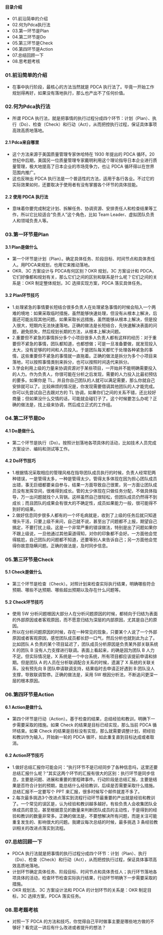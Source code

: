 #### 目录介绍
- 01.前沿简单的介绍
- 02.何为Pdca执行法
- 03.第一环节是Plan
- 04.第二环节是Do
- 05.第三环节是Check
- 06.第四环节是Action
- 07.总结回顾一下
- 08.思考题考核




### 01.前沿简单的介绍
- 在事中执行阶段，最核心的方法当然就是 PDCA 执行法了。毕竟一开始工作规划得再好，如果没有落地执行，那么也产出不了任何价值。


### 02.何为Pdca执行法
- 所谓 PDCA 执行法，就是把事情的执行过程分成四个环节：计划（Plan）、执行（Do）、检查（Check）和行动（Act），从而把控执行过程，保证具体事项高效高质地落地。


#### 2.1 Pdca来自哪里
- 这个方法来源于美国质量管理专家休哈特在 1930 年提出的 PDCA 循环。20 世纪中后期，美国另一位质量管理专家戴明利用这个理论指导日本企业进行质量管理，极大地提高了日本企业的市场竞争力，也让 PDCA 循环得以在世界范围内推广。
- 这也反映出 PDCA 执行法是一个普适性的方法，适用于各行各业。不过它的实际效果如何，还要取决于使用者有没有掌握各个环节的具体技能。


#### 2.2 使用 PDCA 执行法
- 意味着你要完成制定计划、拆解任务、协调资源、安排责任人和检查结果等工作，所以它比较适合“负责人”这个角色，比如 Team Leader、虚拟团队负责人和领域负责人等。


### 03.第一环节是Plan
#### 3.1 Plan是做什么
- 第一个环节是计划（Plan）。确定具体任务、阶段目标、时间节点和具体责任人。用PDCA来规划，也用它来推动落地。
- OKR、3C 方案设计与 PDCA有何区别？OKR 规划，3C 方案设计和 PDCA，它们好像都和规划有关，那么它们之间的区别和联系是什么呢？它们之间的关系是：OKR 制定整体规划，3C 选择实现方案，PDCA 落实具体任务。


#### 3.2 Plan环节技巧
- 1.处理紧急的事情要长短结合很多负责人在处理紧急事情的时候会陷入一个两难的境地：如果采取临时措施，虽然能够快速处理，但没有从根本上解决，后面还可能出现其他问题。如果采取长远措施，虽然能够从根本上解决，但是投入很大，短期内无法快速落地。正确的做法是长短结合，先快速解决表面的问题，避免损失，然后规划长期的方法，从根本上解决问题。
- 2.重要但不紧急的事情拆分多个小项目很多人负责人都有这样的经历：对于重要但不紧急的事情，团队都知道，也都想做；可是一旦准备要做，就发现投入太大，没有足够的时间和人员投入。于是团队每天都忙于处理各种紧急的事情，这些重要但不紧急的事情就一直拖着。正确的做法是拆分为多个小项目来落地，可以按照事情类别来拆分，也可以按照时间迭代来拆分。
- 3.学会利用上级的力量来协调资源对于某些项目，一开始并不能明确需要投入的人力。作为负责人，你很可能在分析之后发现，需要的人力投入比最初预估的要多。如果你是 TL，并且你自己团队的人就可以满足需要，那么你就自己安排就可以了。比较麻烦的情况是，你发现需要借调其他团队的人才能完成。你可以先尝试自己去跟对方的 TL 协调，如果你们之间的关系不错，还比较好商量；但如果没什么交情的话，可能就会碰钉子了。这个时候要怎么办呢？正确的做法是，找上级来协调，然后成立正式的工作组。



### 04.第二环节是Do
#### 4.1 Do是做什么
- 第二个环节是执行（Do）。按照计划落地各项具体的活动，比如技术人员完成方案设计、编码和测试等工作。


#### 4.2 Do环节技巧
- 1.根据情况采取相应的管理风格在指导团队成员执行的时候，负责人经常犯两种错误，一是管得太多，一种是管得太少。管得太多体现在因为担心团队成员出错，事无巨细都要亲自参与，结果一方面导致自己很累，另一方面让团队成员没有发挥空间，很难得到成长。管的太少体现在只做任务分配，不做具体指导，万一出问题就找个人背锅，这样虽然自己很轻松，但团队成员仍然得不到成长；而且团队的成果会有很大的不确定性，成员如果能力一般，很可能得不到好的结果。
- 2.做好信息同步很多人都有的一个坏毛病就是，收到了上级的任务后就只知道埋头干活，只要上级不来问，自己就不说，甚至出了问题都不上报，期望自己搞定，不要打扰上级。这是一个非常严重的错误做法，特别是出了问题如果你不跟上级说，一旦他通过其他渠道得知，对你的印象都不会好。一方面他会觉得尴尬，自己团队的问题都不知道，还要等别人来告诉自己；另一方面他会觉得你故意隐瞒问题。正确的做法是，及时同步信息。



### 05.第三环节是Check
#### 5.1 Check是做什么
- 第三个环节是检查（Check）。对照计划来检查实际执行结果，明确哪些符合预期、哪些不达预期、哪些超出预期以及存在什么问题等。


#### 5.2 Check环节技巧
- 使用 5W 分析问题根因大部分人在分析问题原因的时候，都倾向于归结为表面的外部原因或者客观原因，而不愿意归结为深层的内部原因，尤其是自己的原因。
- 所以在分析问题原因的时候，存在一种常见的现象，只要某个人说了一个外部原因或者客观原因，感觉团队成员都长舒一口气，然后分析也就到此为止了。比如团队 A 负责的某个项目延迟了，团队成员分析原因是负责某外部关联系统 X 的团队 B 没有人力支撑进行联调。表面上看起来，的确是因为团队 B 人力不足。但实际情况是，X 系统是一个中台系统，所有项目都应该提前申请和排期。但是团队 A 的人员在分析联调配合关系的时候，遗漏了 X 系统的关联关系，没有预先向 B 团队申请联调支持，结果临时去申请正好遇到 B 团队没人支撑，导致联调暂停。正确的做法是，采用 5W 根因分析法，不断追问更深一层的根本原因。



### 06.第四环节是Action
#### 6.1 Action是做什么
- 第四个环节是行动（Action）。基于检查的结果，总结经验和教训，明确下一步需要采取的措施。如果 Check 的结果是目标已经实现，那么当前 PDCA 循环结束。如果 Check 的结果是目标没有实现，那么就需要调整计划，把经验和教训作为输入，开始新一轮的 PDCA 循环，如此重复直到目标达成或者取消。


#### 6.2 Action环节技巧
- 1.做好总结汇报你可能会问：“执行环节不是已经同步了各种信息吗，这里还要总结汇报什么呢？”其实这两个环节的汇报有很大的区别：执行环节是同步信息，主要是问题、进展和重要的里程碑事件。行动阶段是总结汇报，主要是结果是否符合计划的预期，能总结什么经验教训，后续是否需要采取什么措施。总结汇报不一定要写个 PPT 来汇报，很多时候写个邮件就差不多了。
- 2.每次最多挑选3个改进点落实到流程行动环节最重要的产出就是经验和教训了。一个常见的误区是，认为经验和教训越多越好。有些负责人会收集团队全体成员的意见，甚至根据意见的数量来判断团队成员的主动性，于是得到的经验和教训的数量非常多。正确的做法是，不要想解决所有问题，而是关注可能重复发生的、影响很大的问题。我建议每次总结的时候，最多挑选 3 条经验教训相关的改进点落实到流程。



### 07.总结回顾一下
- PDCA 执行法就是把事情的执行过程分成四个环节：计划（Plan）、执行（Do）、检查（Check）和行动（Act），从而把控执行过程，保证具体事项高效高质地落地。
- 计划环节确定具体任务、阶段目标、时间节点和具体责任人；执行环节落地各项具体的活动，检查环节检查实际执行结果，行动环节明确下一步需要采取的措施。
- OKR 规划法、3C 方案设计法和 PDCA 的计划环节的关系是：OKR 制定目标，3C 选择方案，PDCA 落实任务。


### 08.思考题考核
- 对照一下 PDCA 的方法和技巧，你觉得自己平时做事主要是哪些地方做的不够好？看完这一讲后有什么改进或者提升的想法？




